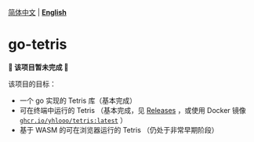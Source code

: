 [简体中文](README_CN.md) | **[English](README.md)**

# go-tetris

**🚧 该项目暂未完成 🚧**

该项目的目标：

- 一个 go 实现的 Tetris 库（基本完成）
- 可在终端中运行的 Tetris （基本完成，见 [Releases](https://github.com/yhlooo/scaf/releases) ，或使用 Docker 镜像 [`ghcr.io/yhlooo/tetris:latest`](https://github.com/yhlooo/tetris/pkgs/container/tetris) ）
- 基于 WASM 的可在浏览器运行的 Tetris （仍处于非常早期阶段）
